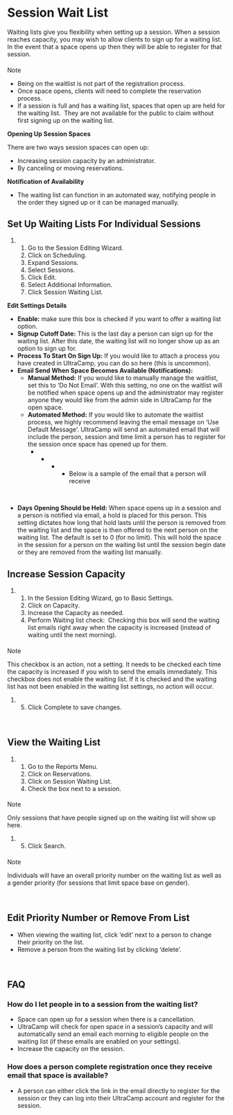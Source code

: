 # Session Wait List
Waiting lists give you flexibility when setting up a session. When a session reaches capacity, you may wish to allow clients to sign up for a waiting list. In the event that a space opens up then they will be able to register for that session. 



#### 
 Note


* Being on the waitlist is not part of the registration process.
* Once space opens, clients will need to complete the reservation process.
* If a session is full and has a waiting list, spaces that open up are held for the waiting list.  They are not available for the public to claim without first signing up on the waiting list.



**Opening Up Session Spaces**


There are two ways session spaces can open up:


* Increasing session capacity by an administrator.
* By canceling or moving reservations.


**Notification of Availability**


* The waiting list can function in an automated way, notifying people in the order they signed up or it can be managed manually.


## Set Up Waiting Lists For Individual Sessions


1. 1. Go to the Session Editing Wizard.
	2. Click on Scheduling.
	3. Expand Sessions.
	4. Select Sessions.
	5. Click Edit.
	6. Select Additional Information.
	7. Click Session Waiting List.





**Edit Settings Details**


* **Enable:** make sure this box is checked if you want to offer a waiting list option.
* **Signup Cutoff Date:** This is the last day a person can sign up for the waiting list. After this date, the waiting list will no longer show up as an option to sign up for.
* **Process To Start On Sign Up:** If you would like to attach a process you have created in UltraCamp, you can do so here (this is uncommon).
* **Email Send When Space Becomes Available (Notifications):**
	+ **Manual Method:** If you would like to manually manage the waitlist, set this to ‘Do Not Email’. With this setting, no one on the waitlist will be notified when space opens up and the administrator may register anyone they would like from the admin side in UltraCamp for the open space.
	+ **Automated Method:** If you would like to automate the waitlist process, we highly recommend leaving the email message on ‘Use Default Message’. UltraCamp will send an automated email that will include the person, session and time limit a person has to register for the session once space has opened up for them.
		- * + - Below is a sample of the email that a person will receive


 





* **Days Opening Should be Held:** When space opens up in a session and a person is notified via email, a hold is placed for this person. This setting dictates how long that hold lasts until the person is removed from the waiting list and the space is then offered to the next person on the waiting list. The default is set to 0 (for no limit). This will hold the space in the session for a person on the waiting list until the session begin date or they are removed from the waiting list manually.


## Increase Session Capacity


1. 1. In the Session Editing Wizard, go to Basic Settings.
	2. Click on Capacity.
	3. Increase the Capacity as needed.
	4. Perform Waiting list check:  Checking this box will send the waiting list emails right away when the capacity is increased (instead of waiting until the next morning).



#### 
 Note


This checkbox is an action, not a setting. It needs to be checked each time the capacity is increased if you wish to send the emails immediately. This checkbox does not enable the waiting list. If it is checked and the waiting list has not been enabled in the waiting list settings, no action will occur.



1. 5. Click Complete to save changes.


 


## View the Waiting List


1. 1. Go to the Reports Menu.
	2. Click on Reservations.
	3. Click on Session Waiting List.
	4. Check the box next to a session.



#### 
 Note


Only sessions that have people signed up on the waiting list will show up here.



1. 5. Click Search.



#### 
 Note


Individuals will have an overall priority number on the waiting list as well as a gender priority (for sessions that limit space base on gender).



 


## Edit Priority Number or Remove From List


* When viewing the waiting list, click ‘edit’ next to a person to change their priority on the list.
* Remove a person from the waiting list by clicking ‘delete’.


 


## FAQ


### How do I let people in to a session from the waiting list?


* Space can open up for a session when there is a cancellation.
* UltraCamp will check for open space in a session’s capacity and will automatically send an email each morning to eligible people on the waiting list (if these emails are enabled on your settings).
* Increase the capacity on the session.


### How does a person complete registration once they receive email that space is available?


* A person can either click the link in the email directly to register for the session or they can log into their UltraCamp account and register for the session.


  
  


